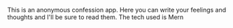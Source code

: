 This is an anonymous confession app. Here you can write your feelings and thoughts and I'll be sure to read them. The tech used is Mern 